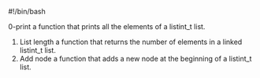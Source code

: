 #!/bin/bash

0-print
a function that prints all the elements of a listint_t list.
1. List length
a function that returns the number of elements in a linked listint_t list.
2. Add node
a function that adds a new node at the beginning of a listint_t list.
